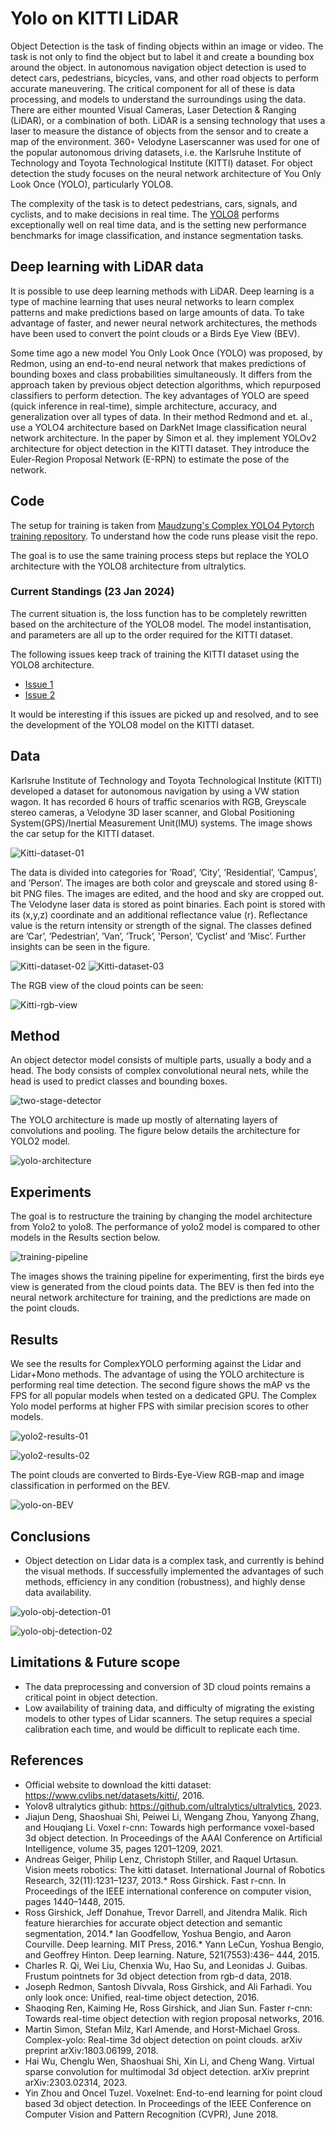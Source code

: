 # Yolo on KITTI LiDAR

Object Detection is the task of finding objects within an image or video. The task is
not only to find the object but to label it and create a bounding box around the object. In
autonomous navigation object detection is used to detect cars, pedestrians, bicycles, vans, and
other road objects to perform accurate maneuvering. The critical component for all of these is
data processing, and models to understand the surroundings using the data. There are either
mounted Visual Cameras, Laser Detection & Ranging (LiDAR), or a combination of both.
LiDAR is a sensing technology that uses a laser to measure the distance of objects from
the sensor and to create a map of the environment. 360◦ Velodyne Laserscanner was used for
one of the popular autonomous driving datasets, i.e. the Karlsruhe Institute of Technology
and Toyota Technological Institute (KITTI) dataset. For object detection the study focuses on
the neural network architecture of You Only Look Once (YOLO), particularly YOLO8.

The complexity of the task is to detect
pedestrians, cars, signals, and cyclists, and to make decisions in real time. The [YOLO8](https://github.com/ultralytics/ultralytics) performs exceptionally well on real time data, and is the setting new performance benchmarks for image classification, and instance segmentation tasks.

## Deep learning with LiDAR data

It is possible to use deep learning methods with LiDAR. Deep learning is a type of machine
learning that uses neural networks to learn complex patterns and make predictions based on
large amounts of data. To take advantage of faster, and newer neural network architectures,
the methods have been used to convert the point clouds or a Birds Eye View (BEV).

Some time ago a new model You Only Look Once (YOLO) was proposed, by Redmon,
using an end-to-end neural network that makes predictions of bounding boxes and class
probabilities simultaneously. It differs from the approach taken by previous object detection
algorithms, which repurposed classifiers to perform detection. The key advantages of YOLO
are speed (quick inference in real-time), simple architecture, accuracy, and generalization over
all types of data. In their method Redmond and et. al., use a YOLO4 architecture based on DarkNet Image classification neural network architecture. In the paper by Simon et al. they implement YOLOv2 architecture for object detection in
the KITTI dataset. They introduce the Euler-Region Proposal Network (E-RPN) to estimate
the pose of the network.

## Code
The setup for training is taken from [Maudzung's Complex YOLO4 Pytorch training repository](https://github.com/maudzung/Complex-YOLOv4-Pytorch). To understand how the code runs please visit the repo.

The goal is to use the same training process steps but replace the YOLO architecture with the YOLO8 architecture from ultralytics.

### Current Standings (23 Jan 2024)
The current situation is, the loss function has to be completely rewritten based on the architecture of the YOLO8 model. The model instantisation, and parameters are all up to the order required for the KITTI dataset.

The following issues keep track of training the KITTI dataset using the YOLO8 architecture.

* [Issue 1](https://github.com/ultralytics/ultralytics/issues/1765)
* [Issue 2](https://github.com/ultralytics/ultralytics/issues/1058)

It would be interesting if this issues are picked up and resolved, and to see the development of the YOLO8 model on the KITTI dataset.


## Data

Karlsruhe Institute of Technology and Toyota Technological Institute (KITTI) developed a
dataset for autonomous navigation by using a VW station wagon. It has recorded 6 hours of
traffic scenarios with RGB, Greyscale stereo cameras, a Velodyne 3D laser scanner, and Global
Positioning System(GPS)/Inertial Measurement Unit(IMU) systems. The image shows the  car setup for the KITTI dataset.

![Kitti-dataset-01](/media/vw-setup-1.png)

The data is divided into categories for ’Road’, ’City’, ’Residential’, ’Campus’, and ’Person’.
The images are both color and greyscale and stored using 8-bit PNG files. The images are
edited, and the hood and sky are cropped out. The Velodyne laser data is stored as point
binaries. Each point is stored with its (x,y,z) coordinate and an additional reflectance value
(r). Reflectance value is the return intensity or strength of the signal. The classes defined are
’Car’, ’Pedestrian’, ’Van’, ’Truck’, ’Person’, ’Cyclist’ and ’Misc’. Further insights can be seen
in the figure.

![Kitti-dataset-02](/media/dataset-obj-class.png)
![Kitti-dataset-03](/media/dataset-obj-per-image.png)

The RGB view of the cloud points can be seen:

![Kitti-rgb-view](/media/rgb-bev-view-kitti-data.png)


## Method

An object detector model consists of multiple parts, usually a body and a head.
The body consists of complex convolutional neural nets, while the head is used to predict
classes and bounding boxes.

![two-stage-detector](/media/two-stage-object-detector.png)

The YOLO architecture is made up mostly of alternating layers of convolutions and pooling. The figure below details the architecture for YOLO2 model.

![yolo-architecture](/media/yolo-architecture.png)

## Experiments

The goal is to restructure the training by changing the model architecture from Yolo2 to yolo8. The performance of yolo2 model is compared to other models in the Results section below.

![training-pipeline](/media/yolo-pipeline.png)

The images shows the training pipeline for experimenting, first the birds eye view is generated from the cloud points data. The BEV is then fed into the neural network architecture for training, and the predictions are made on the point clouds.

## Results

We see the results for ComplexYOLO performing against the Lidar and Lidar+Mono methods. The advantage of using the YOLO architecture is performing  real time detection. The second figure shows the mAP vs the FPS for all popular models when tested on a dedicated GPU. The Complex Yolo model performs at higher FPS with similar precision scores to other models.

![yolo2-results-01](/media/complex-yolo-performance-2.png)



![yolo2-results-02](/media/complex-yolo-performance.png)


The point clouds are converted to Birds-Eye-View RGB-map and image classification in performed on the BEV.

![yolo-on-BEV](/media/complex-yolo.png)

## Conclusions

* Object detection on Lidar data is a complex task, and currently is behind the visual methods. If successfully implemented the advantages of such methods, efficiency in any condition (robustness), and highly dense data availability.

![yolo-obj-detection-01](/media/conclusion-1.png)

![yolo-obj-detection-02](/media/conclusion-2.png)

## Limitations & Future scope

* The data preprocessing and conversion of 3D cloud points remains a critical point in object detection.
* Low availability of training data, and difficulty of migrating the existing models to other types of Lidar scanners. The setup requires a special calibration each time, and would be difficult to replicate each time.









## References

* Official website to download the kitti dataset: https://www.cvlibs.net/datasets/kitti/, 2016.
* Yolov8 ultralytics github: https://github.com/ultralytics/ultralytics, 2023.
* Jiajun Deng, Shaoshuai Shi, Peiwei Li, Wengang Zhou, Yanyong Zhang, and Houqiang Li.
Voxel r-cnn: Towards high performance voxel-based 3d object detection. In Proceedings of
the AAAI Conference on Artificial Intelligence, volume 35, pages 1201–1209, 2021.
* Andreas Geiger, Philip Lenz, Christoph Stiller, and Raquel Urtasun. Vision meets robotics:
The kitti dataset. International Journal of Robotics Research, 32(11):1231–1237, 2013.* Ross Girshick. Fast r-cnn. In Proceedings of the IEEE international conference on computer
vision, pages 1440–1448, 2015.
* Ross Girshick, Jeff Donahue, Trevor Darrell, and Jitendra Malik. Rich feature hierarchies
for accurate object detection and semantic segmentation, 2014.* Ian Goodfellow, Yoshua Bengio, and Aaron Courville. Deep learning. MIT Press, 2016.* Yann LeCun, Yoshua Bengio, and Geoffrey Hinton. Deep learning. Nature, 521(7553):436–
444, 2015.
* Charles R. Qi, Wei Liu, Chenxia Wu, Hao Su, and Leonidas J. Guibas. Frustum pointnets
for 3d object detection from rgb-d data, 2018.
* Joseph Redmon, Santosh Divvala, Ross Girshick, and Ali Farhadi. You only look once:
Unified, real-time object detection, 2016.
* Shaoqing Ren, Kaiming He, Ross Girshick, and Jian Sun. Faster r-cnn: Towards real-time
object detection with region proposal networks, 2016.
* Martin Simon, Stefan Milz, Karl Amende, and Horst-Michael Gross. Complex-yolo:
Real-time 3d object detection on point clouds. arXiv preprint arXiv:1803.06199, 2018.
* Hai Wu, Chenglu Wen, Shaoshuai Shi, Xin Li, and Cheng Wang. Virtual sparse convolution
for multimodal 3d object detection. arXiv preprint arXiv:2303.02314, 2023.
* Yin Zhou and Oncel Tuzel. Voxelnet: End-to-end learning for point cloud based 3d
object detection. In Proceedings of the IEEE Conference on Computer Vision and Pattern
Recognition (CVPR), June 2018.



